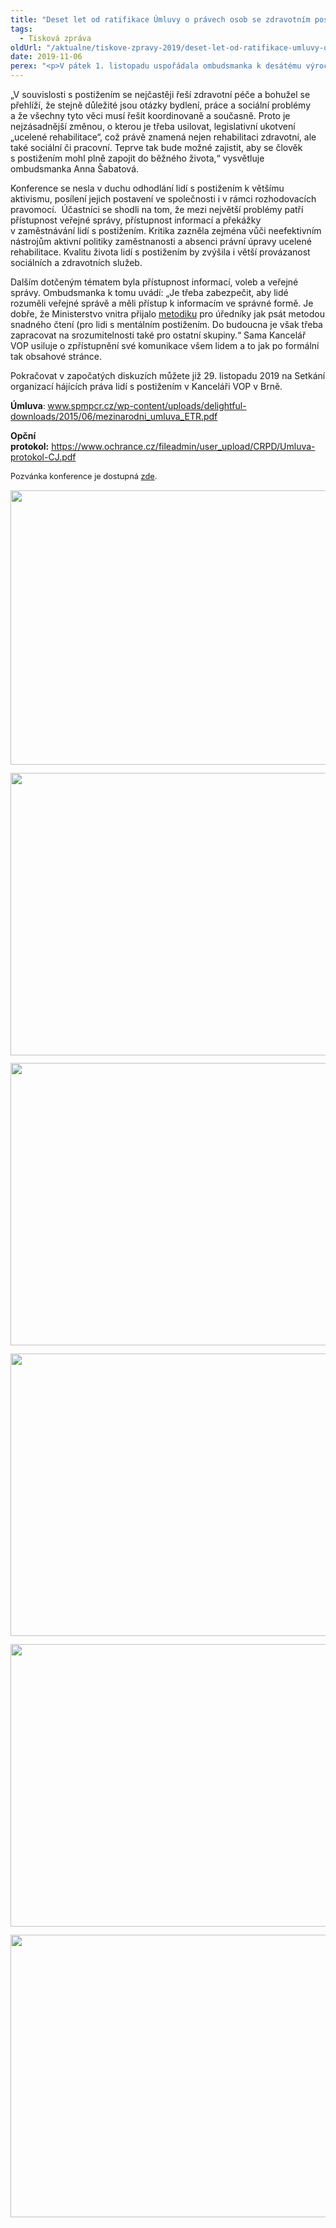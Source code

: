 ```yaml
---
title: "Deset let od ratifikace Úmluvy o právech osob se zdravotním postižením: navzdory zlepšení zůstává mnoho výzev"
tags:
  - Tisková zpráva
oldUrl: "/aktualne/tiskove-zpravy-2019/deset-let-od-ratifikace-umluvy-o-pravech-osob-se-zdravotnim-postizenim-navzdory-zlepseni-zu"
date: 2019-11-06
perex: "<p>V pátek 1. listopadu uspořádala ombudsmanka k desátému výročí ratifikace Úmluvy o právech osob se zdravotním postižením konferenci. Česká republika patřila k prvním zemím, které tuto Úmluvu ratifikovaly. Spolu s Úmluvou vznikl tzv. Opční protokol, který ale pro Českou republiku doposud není závazný. Protokol, jehož ratifikace pořád vázne, je v druhém čtení v Poslanecké sněmovně a hlasovat by se o něm mělo v pátek 8. listopadu. Jeho ratifikace by představovala další možnosti posílení ochrany práv lidí s postižením. </p>"
---
```


<!-- imported from the old website -->

<p>„V souvislosti s postižením se nejčastěji řeší zdravotní péče a bohužel se přehlíží, že stejně důležité jsou otázky bydlení, práce a sociální problémy a že všechny tyto věci musí řešit koordinovaně a současně. Proto je nejzásadnější změnou, o kterou je třeba usilovat, legislativní ukotvení „ucelené rehabilitace“, což právě znamená nejen rehabilitaci zdravotní, ale také sociální či pracovní. Teprve tak bude možné zajistit, aby se člověk s postižením mohl plně zapojit do běžného života,“ vysvětluje ombudsmanka Anna Šabatová.</p> <p>Konference se nesla v duchu odhodlání lidí s postižením k většímu aktivismu, posílení jejich postavení ve společnosti i v rámci rozhodovacích pravomocí.  Účastníci se shodli na tom, že mezi největší problémy patří přístupnost veřejné správy, přístupnost informací a překážky v zaměstnávání lidí s postižením. Kritika zazněla zejména vůči neefektivním nástrojům aktivní politiky zaměstnanosti a absenci právní úpravy ucelené rehabilitace. Kvalitu života lidí s postižením by zvýšila i větší provázanost sociálních a zdravotních služeb.</p> <p>Dalším dotčeným tématem byla přístupnost informací, voleb a veřejné správy. Ombudsmanka k tomu uvádí: „Je třeba zabezpečit, aby lidé rozuměli veřejné správě a měli přístup k informacím ve správné formě. Je dobře, že Ministerstvo vnitra přijalo <a href="https://www.mvcr.cz/soubor/etr-metodika-srozumitelneho-a-zjednoduseneho-vyjadrovani-ve-verejne-sprave-pdf.aspx" target="_blank">metodiku</a> pro úředníky jak psát metodou snadného čtení (pro lidi s mentálním postižením. Do budoucna je však třeba zapracovat na srozumitelnosti také pro ostatní skupiny.“ Sama Kancelář VOP usiluje o zpřístupnění své komunikace všem lidem a to jak po formální tak obsahové stránce.</p> <p>Pokračovat v započatých diskuzích můžete již 29. listopadu 2019 na Setkání organizací hájících práva lidí s postižením v Kanceláři VOP v Brně.</p> <p><b>Úmluva</b><span style="font-size: 12.8px;">: </span><a href="http://www.spmpcr.cz/wp-content/uploads/delightful-downloads/2015/06/mezinarodni_umluva_ETR.pdf" style="font-size: 12.8px;"><a href="http://www.spmpcr.cz/wp-content/uploads/delightful-downloads/2015/06/mezinarodni_umluva_ETR.pdf" target="_blank">www.spmpcr.cz/wp-content/uploads/delightful-downloads/2015/06/mezinarodni_umluva_ETR.pdf</a></a></p><p><b>Opční protokol:</b> <a href="https://www.ochrance.cz/fileadmin/user_upload/CRPD/Umluva-protokol-CJ.pdf" target="_blank">https://www.ochrance.cz/fileadmin/user_upload/CRPD/Umluva-protokol-CJ.pdf</a></p><p style="line-height: 17.92px; font-size: 12.8px;">Pozvánka konference je dostupná <a href="file:///S:/Sekce%20pr%C3%A1vn%C3%AD/ODD%C4%9ALEN%C3%8D/-IX-%20Ochrana%20pr%C3%A1v%20osob%20se%20zdrav.%20posti%C5%BEen%C3%ADm/SPOLUPRACUJ%C3%8DC%C3%8D%20ORGANIZACE/DPOs/setk%C3%A1n%C3%AD%2029.11.2019/Pozv%C3%A1nka%20na%20setk%C3%A1n%C3%AD%2029.%20listopadu%202019.pdf" target="_blank">zde</a>.</p><p style="line-height: 17.92px; font-size: 12.8px;"><img src="https://www.ochrance.cz/uploads/RTEmagicC_1_01.jpg.jpg" width="659" height="439" alt="" /></p><p style="line-height: 17.92px; font-size: 12.8px;"><img src="https://www.ochrance.cz/uploads/RTEmagicC_2_01.jpg.jpg" width="677" height="452" alt="" /></p><p style="line-height: 17.92px; font-size: 12.8px;"><img src="https://www.ochrance.cz/uploads/RTEmagicC_3.jpg.jpg" width="677" height="452" alt="" /></p><p style="line-height: 17.92px; font-size: 12.8px;"><img src="https://www.ochrance.cz/uploads/RTEmagicC_4.jpg.jpg" width="677" height="452" alt="" /></p><p style="line-height: 17.92px; font-size: 12.8px;"><img src="https://www.ochrance.cz/uploads/RTEmagicC_5.jpg.jpg" width="677" height="452" alt="" /></p><p style="line-height: 17.92px; font-size: 12.8px;"><img src="https://www.ochrance.cz/uploads/RTEmagicC_6.jpg.jpg" width="677" height="452" alt="" /></p>
